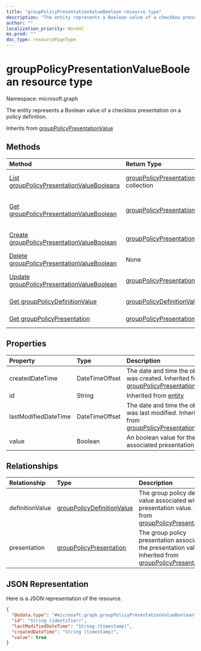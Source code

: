 ```yaml
---
title: "groupPolicyPresentationValueBoolean resource type"
description: "The entity represents a Boolean value of a checkbox presentation on a policy definition."
author: ""
localization_priority: Normal
ms.prod: ""
doc_type: resourcePageType
---
```


# groupPolicyPresentationValueBoolean resource type


Namespace: microsoft.graph

The entity represents a Boolean value of a checkbox presentation on a policy definition.


Inherits from [groupPolicyPresentationValue](../resources/grouppolicypresentationvalue.md)

## Methods
|Method|Return Type|Description|
|:---|:---|:---|
|[List groupPolicyPresentationValueBooleans](../api/grouppolicypresentationvalueboolean-list.md)|[groupPolicyPresentationValueBoolean](../resources/grouppolicypresentationvalueboolean.md) collection|List properties and relationships of the [groupPolicyPresentationValueBoolean](../resources/grouppolicypresentationvalueboolean.md) objects.|
|[Get groupPolicyPresentationValueBoolean](../api/grouppolicypresentationvalueboolean-get.md)|[groupPolicyPresentationValueBoolean](../resources/grouppolicypresentationvalueboolean.md)|Read properties and relationships of the [groupPolicyPresentationValueBoolean](../resources/grouppolicypresentationvalueboolean.md) object.|
|[Create groupPolicyPresentationValueBoolean](../api/grouppolicypresentationvalueboolean-create.md)|[groupPolicyPresentationValueBoolean](../resources/grouppolicypresentationvalueboolean.md)|Create a new [groupPolicyPresentationValueBoolean](../resources/grouppolicypresentationvalueboolean.md) object.|
|[Delete groupPolicyPresentationValueBoolean](../api/grouppolicypresentationvalueboolean-delete.md)|None|Deletes a [groupPolicyPresentationValueBoolean](../resources/grouppolicypresentationvalueboolean.md).|
|[Update groupPolicyPresentationValueBoolean](../api/grouppolicypresentationvalueboolean-update.md)|[groupPolicyPresentationValueBoolean](../resources/grouppolicypresentationvalueboolean.md)|Update the properties of a [groupPolicyPresentationValueBoolean](../resources/grouppolicypresentationvalueboolean.md) object.|
|[Get groupPolicyDefinitionValue](../api/grouppolicydefinitionvalue-get.md)|[groupPolicyDefinitionValue](../resources/grouppolicydefinitionvalue.md)|Read properties and relationships of the [groupPolicyDefinitionValue](../resources/grouppolicydefinitionvalue.md) object.|
|[Get groupPolicyPresentation](../api/grouppolicypresentation-get.md)|[groupPolicyPresentation](../resources/grouppolicypresentation.md)|Read properties and relationships of the [groupPolicyPresentation](../resources/grouppolicypresentation.md) object.|

## Properties
|Property|Type|Description|
|:---|:---|:---|
|createdDateTime|DateTimeOffset|The date and time the object was created. Inherited from [groupPolicyPresentationValue](../resources/grouppolicypresentationvalue.md)|
|id|String| Inherited from [entity](../resources/entity.md)|
|lastModifiedDateTime|DateTimeOffset|The date and time the object was last modified. Inherited from [groupPolicyPresentationValue](../resources/grouppolicypresentationvalue.md)|
|value|Boolean|An boolean value for the associated presentation.|

## Relationships
|Relationship|Type|Description|
|:---|:---|:---|
|definitionValue|[groupPolicyDefinitionValue](../resources/grouppolicydefinitionvalue.md)|The group policy definition value associated with the presentation value. Inherited from [groupPolicyPresentationValue](../resources/grouppolicypresentationvalue.md)|
|presentation|[groupPolicyPresentation](../resources/grouppolicypresentation.md)|The group policy presentation associated with the presentation value. Inherited from [groupPolicyPresentationValue](../resources/grouppolicypresentationvalue.md)|

## JSON Representation
Here is a JSON representation of the resource.
<!-- {
  "blockType": "resource",
  "keyProperty": "id",
  "@odata.type": "microsoft.graph.groupPolicyPresentationValueBoolean",
  "baseType": "microsoft.graph.groupPolicyPresentationValue",
  "openType": false
}
-->
``` json
{
  "@odata.type": "#microsoft.graph.groupPolicyPresentationValueBoolean",
  "id": "String (identifier)",
  "lastModifiedDateTime": "String (timestamp)",
  "createdDateTime": "String (timestamp)",
  "value": true
}
```

